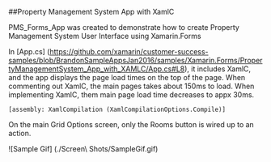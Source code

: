 ##Property Management System App with XamlC

PMS_Forms_App was created to demonstrate how to create Property Management System User Interface using Xamarin.Forms 

In [App.cs] (https://github.com/xamarin/customer-success-samples/blob/BrandonSampleAppsJan2016/samples/Xamarin.Forms/PropertyManagementSystem_App_with_XAMLC/App.cs#L8), it includes XamlC, and the app displays the page load times on the top of the page. When commenting out XamlC, the main pages takes about 150ms to load. When implementing XamlC, them main page load time decreases to appx 30ms.

`[assembly: XamlCompilation (XamlCompilationOptions.Compile)]`

On the main Grid Options screen, only the Rooms button is wired up to an action.

![Sample Gif] (./Screen\ Shots/SampleGif.gif)
